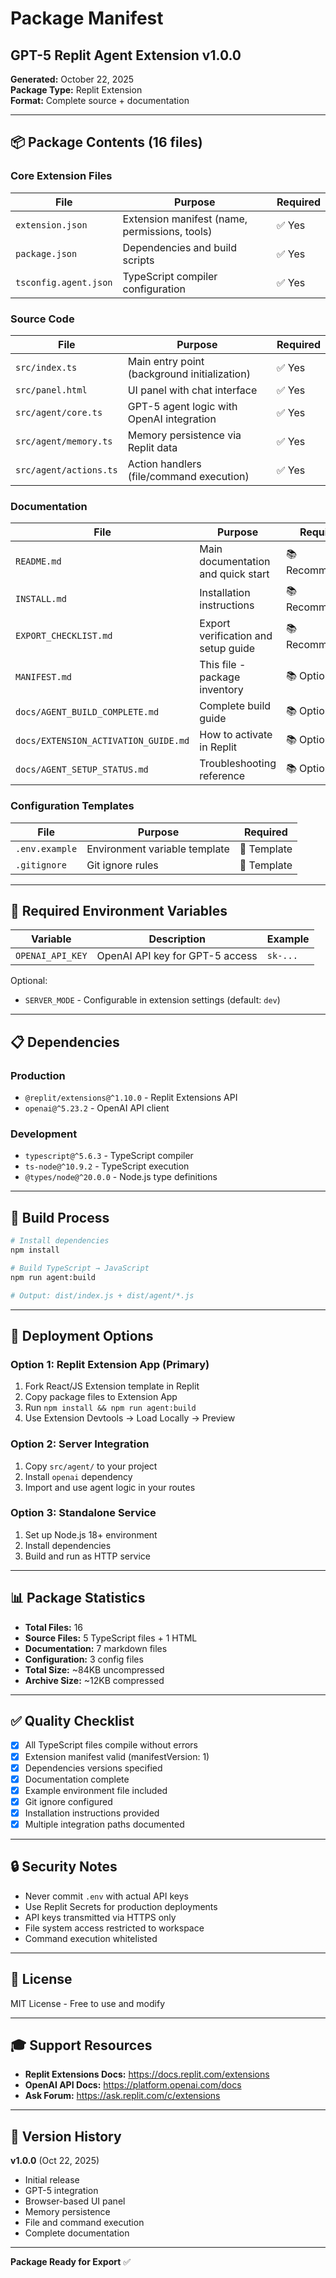 # Package Manifest

## GPT-5 Replit Agent Extension v1.0.0

**Generated:** October 22, 2025  
**Package Type:** Replit Extension  
**Format:** Complete source + documentation

---

## 📦 Package Contents (16 files)

### Core Extension Files
| File | Purpose | Required |
|------|---------|----------|
| `extension.json` | Extension manifest (name, permissions, tools) | ✅ Yes |
| `package.json` | Dependencies and build scripts | ✅ Yes |
| `tsconfig.agent.json` | TypeScript compiler configuration | ✅ Yes |

### Source Code
| File | Purpose | Required |
|------|---------|----------|
| `src/index.ts` | Main entry point (background initialization) | ✅ Yes |
| `src/panel.html` | UI panel with chat interface | ✅ Yes |
| `src/agent/core.ts` | GPT-5 agent logic with OpenAI integration | ✅ Yes |
| `src/agent/memory.ts` | Memory persistence via Replit data | ✅ Yes |
| `src/agent/actions.ts` | Action handlers (file/command execution) | ✅ Yes |

### Documentation
| File | Purpose | Required |
|------|---------|----------|
| `README.md` | Main documentation and quick start | 📚 Recommended |
| `INSTALL.md` | Installation instructions | 📚 Recommended |
| `EXPORT_CHECKLIST.md` | Export verification and setup guide | 📚 Recommended |
| `MANIFEST.md` | This file - package inventory | 📚 Optional |
| `docs/AGENT_BUILD_COMPLETE.md` | Complete build guide | 📚 Optional |
| `docs/EXTENSION_ACTIVATION_GUIDE.md` | How to activate in Replit | 📚 Optional |
| `docs/AGENT_SETUP_STATUS.md` | Troubleshooting reference | 📚 Optional |

### Configuration Templates
| File | Purpose | Required |
|------|---------|----------|
| `.env.example` | Environment variable template | 📝 Template |
| `.gitignore` | Git ignore rules | 📝 Template |

---

## 🔑 Required Environment Variables

| Variable | Description | Example |
|----------|-------------|---------|
| `OPENAI_API_KEY` | OpenAI API key for GPT-5 access | `sk-...` |

Optional:
- `SERVER_MODE` - Configurable in extension settings (default: `dev`)

---

## 📋 Dependencies

### Production
- `@replit/extensions@^1.10.0` - Replit Extensions API
- `openai@^5.23.2` - OpenAI API client

### Development
- `typescript@^5.6.3` - TypeScript compiler
- `ts-node@^10.9.2` - TypeScript execution
- `@types/node@^20.0.0` - Node.js type definitions

---

## 🎯 Build Process

```bash
# Install dependencies
npm install

# Build TypeScript → JavaScript
npm run agent:build

# Output: dist/index.js + dist/agent/*.js
```

---

## 🚀 Deployment Options

### Option 1: Replit Extension App (Primary)
1. Fork React/JS Extension template in Replit
2. Copy package files to Extension App
3. Run `npm install && npm run agent:build`
4. Use Extension Devtools → Load Locally → Preview

### Option 2: Server Integration
1. Copy `src/agent/` to your project
2. Install `openai` dependency
3. Import and use agent logic in your routes

### Option 3: Standalone Service
1. Set up Node.js 18+ environment
2. Install dependencies
3. Build and run as HTTP service

---

## 📊 Package Statistics

- **Total Files:** 16
- **Source Files:** 5 TypeScript files + 1 HTML
- **Documentation:** 7 markdown files
- **Configuration:** 3 config files
- **Total Size:** ~84KB uncompressed
- **Archive Size:** ~12KB compressed

---

## ✅ Quality Checklist

- [x] All TypeScript files compile without errors
- [x] Extension manifest valid (manifestVersion: 1)
- [x] Dependencies versions specified
- [x] Documentation complete
- [x] Example environment file included
- [x] Git ignore configured
- [x] Installation instructions provided
- [x] Multiple integration paths documented

---

## 🔒 Security Notes

- Never commit `.env` with actual API keys
- Use Replit Secrets for production deployments
- API keys transmitted via HTTPS only
- File system access restricted to workspace
- Command execution whitelisted

---

## 📝 License

MIT License - Free to use and modify

---

## 🎓 Support Resources

- **Replit Extensions Docs:** https://docs.replit.com/extensions
- **OpenAI API Docs:** https://platform.openai.com/docs
- **Ask Forum:** https://ask.replit.com/c/extensions

---

## 🔄 Version History

**v1.0.0** (Oct 22, 2025)
- Initial release
- GPT-5 integration
- Browser-based UI panel
- Memory persistence
- File and command execution
- Complete documentation

---

**Package Ready for Export** ✅
